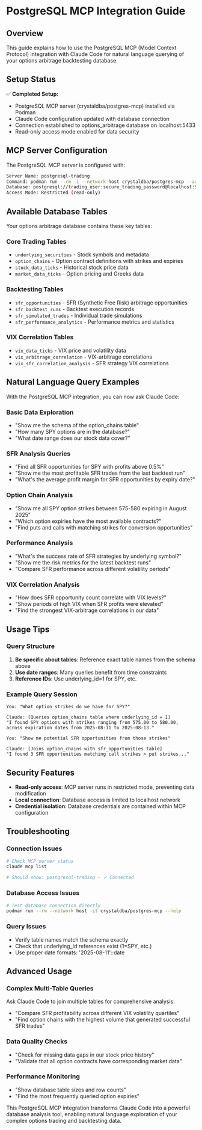 # PostgreSQL MCP Integration Guide

## Overview

This guide explains how to use the PostgreSQL MCP (Model Context Protocol) integration with Claude Code for natural language querying of your options arbitrage backtesting database.

## Setup Status

✅ **Completed Setup:**
- PostgreSQL MCP server (crystaldba/postgres-mcp) installed via Podman
- Claude Code configuration updated with database connection
- Connection established to options_arbitrage database on localhost:5433
- Read-only access mode enabled for data security

## MCP Server Configuration

The PostgreSQL MCP server is configured with:
```bash
Server Name: postgresql-trading
Command: podman run --rm -i --network host crystaldba/postgres-mcp --access-mode restricted
Database: postgresql://trading_user:secure_trading_password@localhost:5433/options_arbitrage
Access Mode: Restricted (read-only)
```

## Available Database Tables

Your options arbitrage database contains these key tables:

### Core Trading Tables
- `underlying_securities` - Stock symbols and metadata
- `option_chains` - Option contract definitions with strikes and expiries
- `stock_data_ticks` - Historical stock price data
- `market_data_ticks` - Option pricing and Greeks data

### Backtesting Tables
- `sfr_opportunities` - SFR (Synthetic Free Risk) arbitrage opportunities
- `sfr_backtest_runs` - Backtest execution records
- `sfr_simulated_trades` - Individual trade simulations
- `sfr_performance_analytics` - Performance metrics and statistics

### VIX Correlation Tables
- `vix_data_ticks` - VIX price and volatility data
- `vix_arbitrage_correlation` - VIX-arbitrage correlations
- `vix_sfr_correlation_analysis` - SFR strategy VIX correlations

## Natural Language Query Examples

With the PostgreSQL MCP integration, you can now ask Claude Code:

### Basic Data Exploration
- "Show me the schema of the option_chains table"
- "How many SPY options are in the database?"
- "What date range does our stock data cover?"

### SFR Analysis Queries
- "Find all SFR opportunities for SPY with profits above 0.5%"
- "Show me the most profitable SFR trades from the last backtest run"
- "What's the average profit margin for SFR opportunities by expiry date?"

### Option Chain Analysis
- "Show me all SPY option strikes between 575-580 expiring in August 2025"
- "Which option expiries have the most available contracts?"
- "Find puts and calls with matching strikes for conversion opportunities"

### Performance Analysis
- "What's the success rate of SFR strategies by underlying symbol?"
- "Show me the risk metrics for the latest backtest runs"
- "Compare SFR performance across different volatility periods"

### VIX Correlation Analysis
- "How does SFR opportunity count correlate with VIX levels?"
- "Show periods of high VIX when SFR profits were elevated"
- "Find the strongest VIX-arbitrage correlations in our data"

## Usage Tips

### Query Structure
1. **Be specific about tables**: Reference exact table names from the schema above
2. **Use date ranges**: Many queries benefit from time constraints
3. **Reference IDs**: Use underlying_id=1 for SPY, etc.

### Example Query Session
```
You: "What option strikes do we have for SPY?"

Claude: [Queries option_chains table where underlying_id = 1]
"I found SPY options with strikes ranging from 575.00 to 580.00,
across expiration dates from 2025-08-11 to 2025-08-13."

You: "Show me potential SFR opportunities from those strikes"

Claude: [Joins option_chains with sfr_opportunities table]
"I found 3 SFR opportunities matching call strikes > put strikes..."
```

## Security Features

- **Read-only access**: MCP server runs in restricted mode, preventing data modification
- **Local connection**: Database access is limited to localhost network
- **Credential isolation**: Database credentials are contained within MCP configuration

## Troubleshooting

### Connection Issues
```bash
# Check MCP server status
claude mcp list

# Should show: postgresql-trading - ✓ Connected
```

### Database Access Issues
```bash
# Test database connection directly
podman run --rm --network host -it crystaldba/postgres-mcp --help
```

### Query Issues
- Verify table names match the schema exactly
- Check that underlying_id references exist (1=SPY, etc.)
- Use proper date formats: '2025-08-11'::date

## Advanced Usage

### Complex Multi-Table Queries
Ask Claude Code to join multiple tables for comprehensive analysis:
- "Compare SFR profitability across different VIX volatility quartiles"
- "Find option chains with the highest volume that generated successful SFR trades"

### Data Quality Checks
- "Check for missing data gaps in our stock price history"
- "Validate that all option contracts have corresponding market data"

### Performance Monitoring
- "Show database table sizes and row counts"
- "Find the most frequently queried option expiries"

This PostgreSQL MCP integration transforms Claude Code into a powerful database analysis tool, enabling natural language exploration of your complex options trading and backtesting data.
